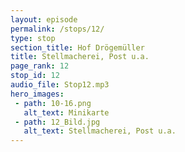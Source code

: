 ```yaml
---
layout: episode
permalink: /stops/12/
type: stop
section_title: Hof Drögemüller
title: Stellmacherei, Post u.a.
page_rank: 12
stop_id: 12
audio_file: Stop12.mp3
hero_images:
 - path: 10-16.png
   alt_text: Minikarte
 - path: 12_Bild.jpg
   alt_text: Stellmacherei, Post u.a.
---
```

